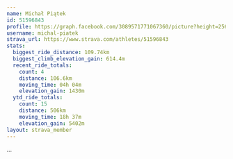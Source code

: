 ```yaml
---
name: Michał Piątek
id: 51596843
profile: https://graph.facebook.com/3089571771067360/picture?height=256&width=256
username: michal-piatek
strava_url: https://www.strava.com/athletes/51596843
stats:
  biggest_ride_distance: 109.74km
  biggest_climb_elevation_gain: 614.4m
  recent_ride_totals:
    count: 4
    distance: 106.6km
    moving_time: 04h 04m
    elevation_gain: 1430m
  ytd_ride_totals:
    count: 15
    distance: 506km
    moving_time: 18h 37m
    elevation_gain: 5402m
layout: strava_member
--- 
```

...
